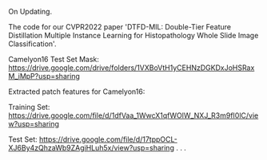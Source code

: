 On Updating.

The code for our CVPR2022 paper 'DTFD-MIL: Double-Tier Feature Distillation Multiple Instance Learning for Histopathology Whole Slide Image Classification'.

Camelyon16 Test Set Mask: https://drive.google.com/drive/folders/1VXBoVtH1yCEHNzDGKDxJoHSRaxM_iMpP?usp=sharing

Extracted patch features for Camelyon16: <br/>
   
   Training Set: https://drive.google.com/file/d/1dfVaa_1WwcX1qfWOlW_NXJ_R3m9fI0lC/view?usp=sharing
   
   Test Set: https://drive.google.com/file/d/17tppOCL-XJ6By4zQhzaWb9ZAgiHLuh5x/view?usp=sharing
.
.
.
